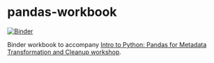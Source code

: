 # pandas-workbook

[![Binder](https://mybinder.org/badge_logo.svg)](https://mybinder.org/v2/gh/mjanowiecki/pandas-workbook/HEAD)

Binder workbook to accompany [Intro to Python: Pandas for Metadata Transformation and Cleanup workshop](https://mjanowiecki.github.io/intro-pandas-metadata/intro.html).

```python

```
